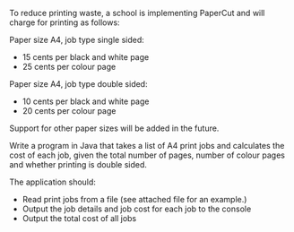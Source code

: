 To reduce printing waste, a school is implementing PaperCut and will charge for printing as follows:

Paper size A4, job type single sided:
  * 15 cents per black and white page
  * 25 cents per colour page

Paper size A4, job type double sided:
  * 10 cents per black and white page
  * 20 cents per colour page

Support for other paper sizes will be added in the future.  

Write a program in Java that takes a list of A4 print jobs and calculates the cost of each job, given the total number of pages, number of colour pages and whether printing is double sided.  

The application should:
  * Read print jobs from a file (see attached file for an example.)
  * Output the job details and job cost for each job to the console
  * Output the total cost of all jobs
  
